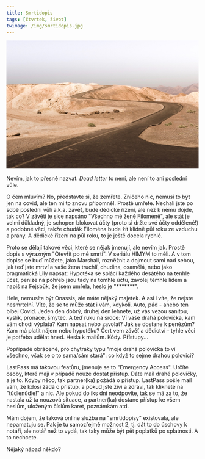 ```yaml
---
title: Smrtidopis
tags: [čtvrtek, život]
twimage: /img/smrtidopis.jpg
---
```


![cover](/img/smrtidopis.jpg)

Nevím, jak to přesně nazvat. _Dead letter_ to není, ale není to ani poslední vůle.

O čem mluvím? No, představte si, že zemřete. Zničeho nic, nemusí to být jen na covid, ale ten mi to znovu připomněl. Prostě umřete. Nechali jste po sobě poslední vůli a.k.a. závěť, bude dědické řízení, ale než k němu dojde, tak co? V závěti je sice napsáno "Všechno mé ženě Filoméně", ale stát je velmi důkladný, je schopen blokovat účty (proto si držte své účty oddělené!) a podobné věci, takže chudák Filoména bude žít klidně půl roku ze vzduchu a prány. A dědické řízení na půl roku, to je ještě docela rychlé.

Proto se dělají takové věci, které se nějak jmenují, ale nevím jak. Prostě dopis s výrazným "Otevřít po mé smrti". V seriálu HIMYM to měli. A v tom dopise se buď můžete, jako Marshall, rozněžnit a dojmout sami nad sebou, jak teď jste mrtví a vaše žena truchlí, chudina, osamělá, nebo jako pragmatická Lily napsat: Hypotéka se splácí každého desátého na tenhle účet, peníze na pohřeb jsou tady na tomhle účtu, zavolej těmhle lidem a napiš na Fejsbůk, že jsem umřela, heslo je "*******".

Hele, nemusíte být Onassis, ale máte nějaký majetek. A asi i víte, že nejste nesmrtelní. Víte, že se to může stát i vám, kdykoli. Auto, pád - anebo ten blbej Covid. Jeden den dobrý, druhej den lehnete, už vás vezou sanitou, kyslík, pronace, šmytec. A teď ruku na srdce: Ví vaše drahá polovička, kam vám chodí výplata? Kam napsat nebo zavolat? Jak se dostane k penězům? Kam má platit nájem nebo hypotéku? Čert vem závěť a dědictví - tyhle věci je potřeba udělat hned. Hesla k mailům. Kódy. Přístupy...

Popřípadě obráceně, pro chytráky typu "moje drahá polovička to ví všechno, však se o to sama/sám stará": co když to sejme drahou polovici?

LastPass má takovou featůru, jmenuje se to "Emergency Access". Určíte osoby, které mají v případě nouze dostat přístup. Dáte mail drahé polovičky, a je to. Kdyby něco, tak partner(ka) požádá o přístup. LastPass pošle mail vám, že kdosi žádá o přístup, a pokud jste živi a zdrávi, tak kliknete na "tůdlenůdle!" a nic. Ale pokud do iks dní neodpovíte, tak se má za to, že nastala už ta nouzová situace, a partner(ka) dostane přístup ke všem heslům, uloženým číslům karet, poznámkám atd.

Mám dojem, že taková online služba na "smrtidopisy" existovala, ale nepamatuju se. Pak je tu samozřejmě možnost 2, tj. dát to do úschovy k notáři, ale notář než to vydá, tak taky může být pět poplatků po splatnosti. A to nechcete.

Nějaký nápad někdo?